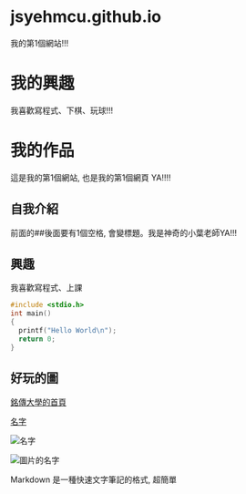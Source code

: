 # jsyehmcu.github.io
我的第1個網站!!! 

我的興趣
=======
我喜歡寫程式、下棋、玩球!!!

我的作品
=======

這是我的第1個網站, 也是我的第1個網頁 YA!!!!

## 自我介紹
前面的##後面要有1個空格, 會變標題。我是神奇的小葉老師YA!!!

## 興趣
我喜歡寫程式、上課

```C++
#include <stdio.h>
int main()
{
  printf("Hello World\n");
  return 0;
}
```


## 好玩的圖

[銘傳大學的首頁](https://web.mcu.edu.tw)

[名字](https://i.ytimg.com/vi/dMTy6C4UiQ4/maxresdefault.jpg)

![名字](https://i.ytimg.com/vi/dMTy6C4UiQ4/maxresdefault.jpg)

![圖片的名字](https://d1grca2t3zpuug.cloudfront.net/2021/01/puipuiinfo01.jpg)

Markdown 是一種快速文字筆記的格式, 超簡單

